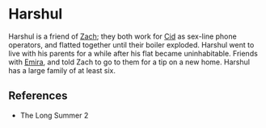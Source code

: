 # Harshul
Harshul is a friend of [Zach](wiki/Person/Zach.md); they both work for [Cid](wiki/Person/Cid.md) as sex-line phone operators, and flatted together until their boiler exploded.
Harshul went to live with his parents for a while after his flat became uninhabitable. Friends with [Emira](wiki/Person/Emira.md), and told Zach to go to them for a tip on a new home.
Harshul has a large family of at least six.

## References
- The Long Summer 2
